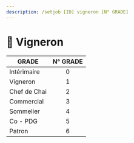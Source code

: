 ```yaml
---
description: /setjob [ID] vigneron [N° GRADE]
---
```


# 🍇 Vigneron

| GRADE        | N° GRADE |
| ------------ | :------: |
| Intérimaire  |     0    |
| Vigneron     |     1    |
| Chef de Chai |     2    |
| Commercial   |     3    |
| Sommelier    |     4    |
| Co - PDG     |     5    |
| Patron       |     6    |

